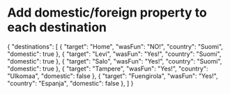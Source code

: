 # Add domestic/foreign property to each destination

{
    "destinations": [
        {
            "target": "Home",
            "wasFun": "NO!",
            "country": "Suomi",
            "domestic": true
        },
        {
            "target": "Levi",
            "wasFun": "Yes!",
            "country": "Suomi",
            "domestic": true
        },
        {
            "target": "Salo",
            "wasFun": "Yes!",
            "country": "Suomi",
            "domestic": true
        },
        {
            "target": "Tampere",
            "wasFun": "Yes!",
            "country": "Ulkomaa",
            "domestic": false
        },
        {
            "target": "Fuengirola",
            "wasFun": "Yes!",
            "country": "Espanja",
            "domestic": false
        },
    ]
}